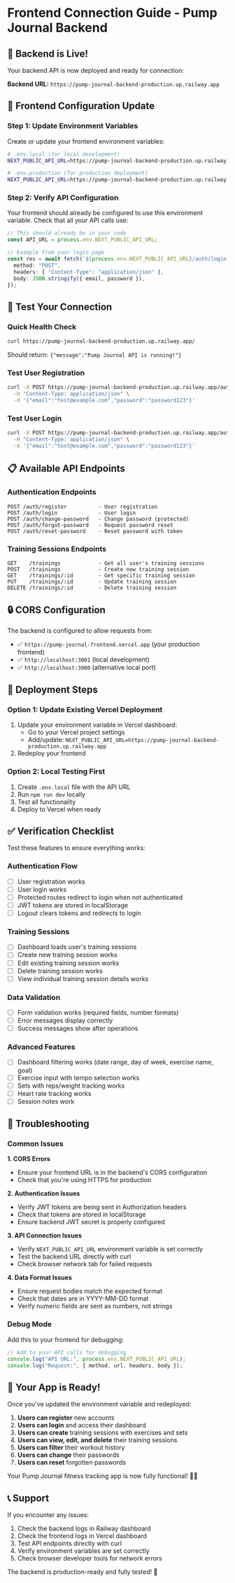 # Frontend Connection Guide - Pump Journal Backend

## 🚀 **Backend is Live!**

Your backend API is now deployed and ready for connection:

**Backend URL:** `https://pump-journal-backend-production.up.railway.app`

## 🔧 **Frontend Configuration Update**

### **Step 1: Update Environment Variables**

Create or update your frontend environment variables:

```bash
# .env.local (for local development)
NEXT_PUBLIC_API_URL=https://pump-journal-backend-production.up.railway.app

# .env.production (for production deployment)
NEXT_PUBLIC_API_URL=https://pump-journal-backend-production.up.railway.app
```

### **Step 2: Verify API Configuration**

Your frontend should already be configured to use this environment variable. Check that all your API calls use:

```typescript
// This should already be in your code
const API_URL = process.env.NEXT_PUBLIC_API_URL;

// Example from your login page
const res = await fetch(`${process.env.NEXT_PUBLIC_API_URL}/auth/login`, {
  method: "POST",
  headers: { "Content-Type": "application/json" },
  body: JSON.stringify({ email, password }),
});
```

## 🧪 **Test Your Connection**

### **Quick Health Check**

```bash
curl https://pump-journal-backend-production.up.railway.app/
```

Should return: `{"message":"Pump Journal API is running!"}`

### **Test User Registration**

```bash
curl -X POST https://pump-journal-backend-production.up.railway.app/auth/register \
  -H "Content-Type: application/json" \
  -d '{"email":"test@example.com","password":"password123"}'
```

### **Test User Login**

```bash
curl -X POST https://pump-journal-backend-production.up.railway.app/auth/login \
  -H "Content-Type: application/json" \
  -d '{"email":"test@example.com","password":"password123"}'
```

## 📋 **Available API Endpoints**

### **Authentication Endpoints**

```
POST /auth/register          - User registration
POST /auth/login             - User login
POST /auth/change-password   - Change password (protected)
POST /auth/forgot-password   - Request password reset
POST /auth/reset-password    - Reset password with token
```

### **Training Sessions Endpoints**

```
GET    /trainings            - Get all user's training sessions
POST   /trainings            - Create new training session
GET    /trainings/:id        - Get specific training session
PUT    /trainings/:id        - Update training session
DELETE /trainings/:id        - Delete training session
```

## 🔒 **CORS Configuration**

The backend is configured to allow requests from:

- ✅ `https://pump-journal-frontend.vercel.app` (your production frontend)
- ✅ `http://localhost:3001` (local development)
- ✅ `http://localhost:3000` (alternative local port)

## 🚀 **Deployment Steps**

### **Option 1: Update Existing Vercel Deployment**

1. Update your environment variable in Vercel dashboard:
   - Go to your Vercel project settings
   - Add/update: `NEXT_PUBLIC_API_URL=https://pump-journal-backend-production.up.railway.app`
2. Redeploy your frontend

### **Option 2: Local Testing First**

1. Create `.env.local` file with the API URL
2. Run `npm run dev` locally
3. Test all functionality
4. Deploy to Vercel when ready

## ✅ **Verification Checklist**

Test these features to ensure everything works:

### **Authentication Flow**

- [ ] User registration works
- [ ] User login works
- [ ] Protected routes redirect to login when not authenticated
- [ ] JWT tokens are stored in localStorage
- [ ] Logout clears tokens and redirects to login

### **Training Sessions**

- [ ] Dashboard loads user's training sessions
- [ ] Create new training session works
- [ ] Edit existing training session works
- [ ] Delete training session works
- [ ] View individual training session details works

### **Data Validation**

- [ ] Form validation works (required fields, number formats)
- [ ] Error messages display correctly
- [ ] Success messages show after operations

### **Advanced Features**

- [ ] Dashboard filtering works (date range, day of week, exercise name, goal)
- [ ] Exercise input with tempo selection works
- [ ] Sets with reps/weight tracking works
- [ ] Heart rate tracking works
- [ ] Session notes work

## 🐛 **Troubleshooting**

### **Common Issues**

**1. CORS Errors**

- Ensure your frontend URL is in the backend's CORS configuration
- Check that you're using HTTPS for production

**2. Authentication Issues**

- Verify JWT tokens are being sent in Authorization headers
- Check that tokens are stored in localStorage
- Ensure backend JWT secret is properly configured

**3. API Connection Issues**

- Verify `NEXT_PUBLIC_API_URL` environment variable is set correctly
- Test the backend URL directly with curl
- Check browser network tab for failed requests

**4. Data Format Issues**

- Ensure request bodies match the expected format
- Check that dates are in YYYY-MM-DD format
- Verify numeric fields are sent as numbers, not strings

### **Debug Mode**

Add this to your frontend for debugging:

```typescript
// Add to your API calls for debugging
console.log("API URL:", process.env.NEXT_PUBLIC_API_URL);
console.log("Request:", { method, url, headers, body });
```

## 🎉 **Your App is Ready!**

Once you've updated the environment variable and redeployed:

1. **Users can register** new accounts
2. **Users can login** and access their dashboard
3. **Users can create** training sessions with exercises and sets
4. **Users can view, edit, and delete** their training sessions
5. **Users can filter** their workout history
6. **Users can change** their passwords
7. **Users can reset** forgotten passwords

Your Pump Journal fitness tracking app is now fully functional! 🏋️‍♂️

## 📞 **Support**

If you encounter any issues:

1. Check the backend logs in Railway dashboard
2. Check the frontend logs in Vercel dashboard
3. Test API endpoints directly with curl
4. Verify environment variables are set correctly
5. Check browser developer tools for network errors

The backend is production-ready and fully tested! 🚀
